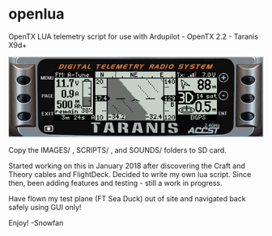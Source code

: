 # openlua
OpenTX LUA telemetry script for use with Ardupilot - OpenTX 2.2 - Taranis X9d+

![Main.png](Main.png)

Copy the IMAGES/ , SCRIPTS/ , and SOUNDS/ folders to SD card.


Started working on this in January 2018 after discovering the Craft and Theory cables and FlightDeck.  Decided to write my own lua script.
Since then, been adding features and testing - still a work in progress.

Have flown my test plane (FT Sea Duck) out of site and navigated back safely using GUI only!

Enjoy!
-Snowfan
